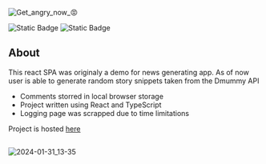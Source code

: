 ![Get_angry_now_😡](https://github.com/ThickBunBun/React-news-raction-app/assets/81237388/3bc8b821-5fe4-4b34-909b-b1ddf2d416cd)

![Static Badge](https://img.shields.io/badge/React-black?logo=React)
![Static Badge](https://img.shields.io/badge/TypeScript-black?logo=TypeScript)

## About
This react SPA was originaly a demo for news generating app. 
As of now user is able to generate random story snippets taken from the Dmummy API
- Comments storred in local browser storage
- Project written using React and TypeScript
- Logging page was scrapped due to time limitations

Project is hosted [here](https://thickbunbun.github.io/React-news-raction-app/)
##
![2024-01-31_13-35](https://github.com/ThickBunBun/React-news-raction-app/assets/81237388/ba74f4ad-0875-40dc-86a5-84072fcac68f)
